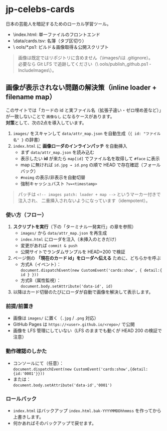 ﻿# jp-celebs-cards

日本の芸能人を暗記するためのローカル学習ツール。  
- \index.html\: 単一ファイルのフロントエンド  
- \data/cards.tsv\: 名簿（タブ区切り）  
- \	ools/*.ps1\: ビルド＆画像取得＆公開スクリプト  

> 画像は既定ではリポジトリに含めません（\images/\は .gitignore）。  
> 必要なら Git LFS で追跡してください（\	ools/publish_github.ps1 -IncludeImages\）。

## 画像が表示されない問題の解決策（inline loader + filename map）

このサイトでは「カードの id と実ファイル名（拡張子違い・ゼロ埋め差など）」が一致しないことで
`画像なし` になるケースがあります。  
**対策**として、次の2点を導入しています。

1. `images/` をスキャンして `data/attr_map.json` を自動生成（`{ id: "ファイル名" }` の辞書）  
2. `index.html` に **画像ローダのインラインパッチ** を自動挿入  
   - まず `data/attr_map.json` を読み込む  
   - 表示したい **id** が来たら `map[id]` でファイル名を取得して `#face` に表示  
   - map に無ければ `id.jpg → id.png` の順で HEAD で存在確認（フォールバック）  
   - `#noimg` の表示/非表示を自動切替  
   - 強制キャッシュバスト `?v=<timestamp>`

> パッチは `<!-- images patch: loader + map -->` というマーカー付きで注入され、
> 二重挿入されないようになっています（idempotent）。

### 使い方（フロー）

1. **スクリプトを実行**（下の「ターミナル一発実行」の章を参照）
   - `images/` から `data/attr_map.json` を再生成  
   - `index.html` にローダを注入（未挿入のときだけ）  
   - 変更があれば `commit & push`  
   - 公開サイトでランダムサンプルを HEAD=200 で検証
2. ページ側の **「現在のカード id」をローダへ伝える** ために、どちらかを呼ぶ
   - 方式A（イベント）：  
     `document.dispatchEvent(new CustomEvent('cards:show', { detail:{ id } }))`
   - 方式B（属性監視）：  
     `document.body.setAttribute('data-id', id)`
3. 以降はカード切替のたびにローダが自動で画像を解決して表示します。


### 前提/前置き

- 画像は `images/` に置く（`.jpg` / `.png` 対応）
- GitHub Pages は `https://<user>.github.io/<repo>/` で公開
- 画像を LFS 管理にしていない（LFS のままでも動くが HEAD 200 の検証で注意）

### 動作確認のしかた

- コンソールにて（任意）：  
  `document.dispatchEvent(new CustomEvent('cards:show',{detail:{id:'0001'}}))`
- または：  
  `document.body.setAttribute('data-id','0001')`

### ロールバック

- `index.html` はバックアップ `index.html.bak-YYYYMMDDhhmmss` を作ってから上書きします。
- 何かあればそのバックアップで戻せます。

